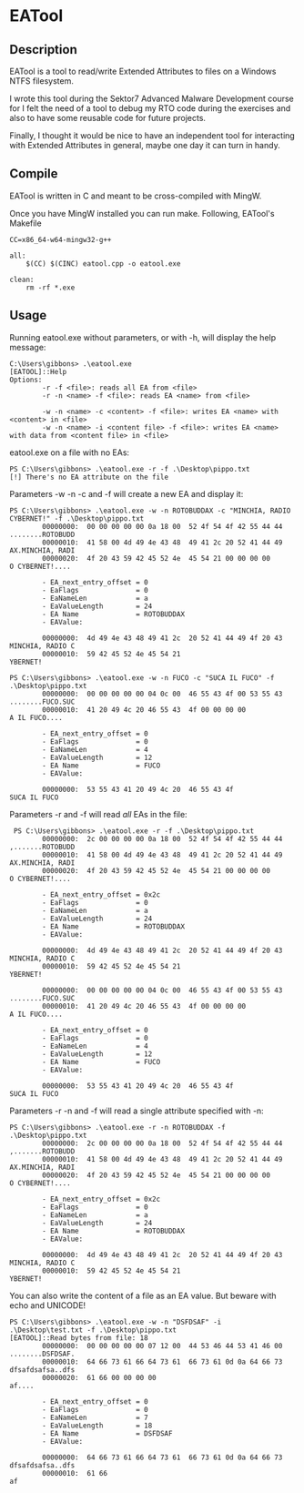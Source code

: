 # EATool

## Description

EATool is a tool to read/write Extended Attributes to files on a Windows NTFS filesystem.

I wrote this tool during the Sektor7 Advanced Malware Development course for I felt the need of a tool to debug my RTO code during the exercises and also to have some reusable code for future projects.

Finally, I thought it would be nice to have an independent tool for interacting with Extended Attributes in general, maybe one day it can turn in handy.

## Compile

EATool is written in C and meant to be cross-compiled with MingW.

Once you have MingW installed you can run make. Following, EATool's Makefile

```
CC=x86_64-w64-mingw32-g++

all:
	$(CC) $(CINC) eatool.cpp -o eatool.exe

clean:
	rm -rf *.exe
```

## Usage

Running eatool.exe without parameters, or with -h, will display the help message:

```
C:\Users\gibbons> .\eatool.exe
[EATOOL]::Help
Options:
        -r -f <file>: reads all EA from <file>
        -r -n <name> -f <file>: reads EA <name> from <file>

        -w -n <name> -c <content> -f <file>: writes EA <name> with <content> in <file>
        -w -n <name> -i <content file> -f <file>: writes EA <name> with data from <content file> in <file>
```

eatool.exe on a file with no EAs:

```
PS C:\Users\gibbons> .\eatool.exe -r -f .\Desktop\pippo.txt
[!] There's no EA attribute on the file
```

Parameters -w -n -c and -f will create a new EA and display it:

```
PS C:\Users\gibbons> .\eatool.exe -w -n ROTOBUDDAX -c "MINCHIA, RADIO CYBERNET!" -f .\Desktop\pippo.txt
        00000000:  00 00 00 00 00 0a 18 00  52 4f 54 4f 42 55 44 44     ........ROTOBUDD
        00000010:  41 58 00 4d 49 4e 43 48  49 41 2c 20 52 41 44 49     AX.MINCHIA, RADI
        00000020:  4f 20 43 59 42 45 52 4e  45 54 21 00 00 00 00         O CYBERNET!....

        - EA_next_entry_offset = 0
        - EaFlags              = 0
        - EaNameLen            = a
        - EaValueLength        = 24
        - EA Name              = ROTOBUDDAX
        - EAValue:

        00000000:  4d 49 4e 43 48 49 41 2c  20 52 41 44 49 4f 20 43     MINCHIA, RADIO C
        00000010:  59 42 45 52 4e 45 54 21                              YBERNET!

PS C:\Users\gibbons> .\eatool.exe -w -n FUCO -c "SUCA IL FUCO" -f .\Desktop\pippo.txt
        00000000:  00 00 00 00 00 04 0c 00  46 55 43 4f 00 53 55 43     ........FUCO.SUC
        00000010:  41 20 49 4c 20 46 55 43  4f 00 00 00 00               A IL FUCO....

        - EA_next_entry_offset = 0
        - EaFlags              = 0
        - EaNameLen            = 4
        - EaValueLength        = 12
        - EA Name              = FUCO
        - EAValue:

        00000000:  53 55 43 41 20 49 4c 20  46 55 43 4f                 SUCA IL FUCO
```

Parameters -r and -f will read *all* EAs in the file:

```
 PS C:\Users\gibbons> .\eatool.exe -r -f .\Desktop\pippo.txt
        00000000:  2c 00 00 00 00 0a 18 00  52 4f 54 4f 42 55 44 44     ,.......ROTOBUDD
        00000010:  41 58 00 4d 49 4e 43 48  49 41 2c 20 52 41 44 49     AX.MINCHIA, RADI
        00000020:  4f 20 43 59 42 45 52 4e  45 54 21 00 00 00 00         O CYBERNET!....

        - EA_next_entry_offset = 0x2c
        - EaFlags              = 0
        - EaNameLen            = a
        - EaValueLength        = 24
        - EA Name              = ROTOBUDDAX
        - EAValue:

        00000000:  4d 49 4e 43 48 49 41 2c  20 52 41 44 49 4f 20 43     MINCHIA, RADIO C
        00000010:  59 42 45 52 4e 45 54 21                              YBERNET!

        00000000:  00 00 00 00 00 04 0c 00  46 55 43 4f 00 53 55 43     ........FUCO.SUC
        00000010:  41 20 49 4c 20 46 55 43  4f 00 00 00 00               A IL FUCO....

        - EA_next_entry_offset = 0
        - EaFlags              = 0
        - EaNameLen            = 4
        - EaValueLength        = 12
        - EA Name              = FUCO
        - EAValue:

        00000000:  53 55 43 41 20 49 4c 20  46 55 43 4f                 SUCA IL FUCO
```

Parameters -r -n and -f will read a single attribute specified with -n:

```
PS C:\Users\gibbons> .\eatool.exe -r -n ROTOBUDDAX -f .\Desktop\pippo.txt
        00000000:  2c 00 00 00 00 0a 18 00  52 4f 54 4f 42 55 44 44     ,.......ROTOBUDD
        00000010:  41 58 00 4d 49 4e 43 48  49 41 2c 20 52 41 44 49     AX.MINCHIA, RADI
        00000020:  4f 20 43 59 42 45 52 4e  45 54 21 00 00 00 00         O CYBERNET!....

        - EA_next_entry_offset = 0x2c
        - EaFlags              = 0
        - EaNameLen            = a
        - EaValueLength        = 24
        - EA Name              = ROTOBUDDAX
        - EAValue:

        00000000:  4d 49 4e 43 48 49 41 2c  20 52 41 44 49 4f 20 43     MINCHIA, RADIO C
        00000010:  59 42 45 52 4e 45 54 21                              YBERNET!
```

You can also write the content of a file as an EA value. But beware with echo and UNICODE!

```
PS C:\Users\gibbons> .\eatool.exe -w -n "DSFDSAF" -i .\Desktop\test.txt -f .\Desktop\pippo.txt
[EATOOL]::Read bytes from file: 18
        00000000:  00 00 00 00 00 07 12 00  44 53 46 44 53 41 46 00     ........DSFDSAF.
        00000010:  64 66 73 61 66 64 73 61  66 73 61 0d 0a 64 66 73     dfsafdsafsa..dfs
        00000020:  61 66 00 00 00 00                                    af....

        - EA_next_entry_offset = 0
        - EaFlags              = 0
        - EaNameLen            = 7
        - EaValueLength        = 18
        - EA Name              = DSFDSAF
        - EAValue:

        00000000:  64 66 73 61 66 64 73 61  66 73 61 0d 0a 64 66 73     dfsafdsafsa..dfs
        00000010:  61 66                                                af
```
